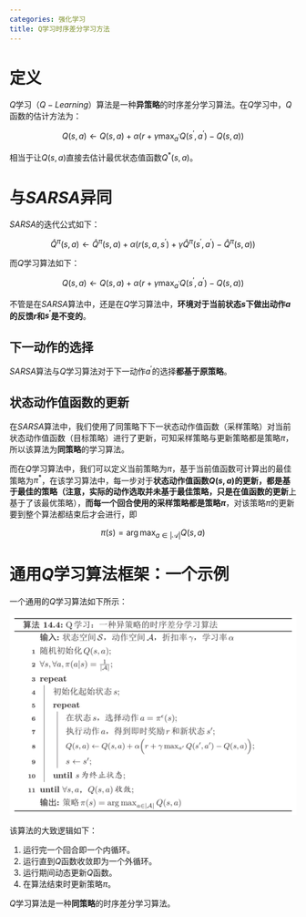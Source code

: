 ```yaml
---
categories: 强化学习
title: Q学习时序差分学习方法
---
```


# 定义

$Q$学习（$Q-Learning$）算法是一种**异策略**的时序差分学习算法。在$Q$学习中，$Q$函数的估计方法为：


$$
Q(s, a) \leftarrow Q(s, a)+\alpha\left(r+\gamma \max _{a^{\prime}} Q\left(s^{\prime}, a^{\prime}\right)-Q(s, a)\right)
$$


相当于让$Q(s,a)$直接去估计最优状态值函数$Q^{*}(s,a)$。

# 与$SARSA$异同

$SARSA$的迭代公式如下：


$$
\hat{Q}^{\pi}(s, a) \leftarrow \hat{Q}^{\pi}(s, a)+\alpha\left(r\left(s, a, s^{\prime}\right)+\gamma \hat{Q}^{\pi}\left(s^{\prime}, a^{\prime}\right)-\hat{Q}^{\pi}(s, a)\right)
$$


而$Q$学习算法如下：


$$
Q(s, a) \leftarrow Q(s, a)+\alpha\left(r+\gamma \max _{a^{\prime}} Q\left(s^{\prime}, a^{\prime}\right)-Q(s, a)\right)
$$


不管是在$SARSA​$算法中，还是在$Q​$学习算法中，**环境对于当前状态$s​$下做出动作$a​$的反馈$r​$和$s^{\prime}​$是不变的**。

## 下一动作的选择

$SARSA$算法与$Q$学习算法对于下一动作​$a^{\prime}$的选择**都基于原策略**。

## 状态动作值函数的更新

在$SARSA​$算法中，我们使用了同策略下下一状态动作值函数（采样策略）对当前状态动作值函数（目标策略）进行了更新，可知采样策略与更新策略都是策略$\pi​$，所以该算法为**同策略**的学习算法。

而在$Q$学习算法中，我们可以定义当前策略为$\pi$，基于当前值函数可计算出的最佳策略为$\pi^{*}$，在该学习算法中，每一步对于**状态动作值函数$Q(s,a)$**的更新，都是基于最佳的策略（注意，实际的动作选取并未基于最佳策略，只是在**值函数的更新**上基于了该最优策略），**而每一个回合使用的采样策略都是策略$\pi$**，对该策略$\pi​$的更新要到整个算法都结束后才会进行，即


$$
\pi(s)=\arg \max _{a \in|\mathcal{A}|} Q(s, a)
$$


# 通用$Q$学习算法框架：一个示例

一个通用的$Q$学习算法如下所示：

![](../../img/Q.png)

该算法的大致逻辑如下：

1. 运行完一个回合即一个内循环。
2. 运行直到$Q$函数收敛即为一个外循环。
3. 运行期间动态更新$Q$函数。
4. 在算法结束时更新策略$\pi$。

$Q$学习算法是一种**同策略**的时序差分学习算法。